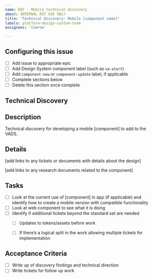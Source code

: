 ```yaml
---
name: DSF - Mobile technical discovery 
about: INTERNAL DST USE ONLY
title: "Technical Discovery: Mobile [component name]"
labels: platform-design-system-team
assignees: 'timroe'

---
```



## Configuring this issue

- [ ] Add issue to appropriate epic
- [ ] Add Design System component label (such as `va-alert`)
- [ ] Add `component-new` or `component-update` label, if applicable
- [ ] Complete sections below
- [ ] Delete this section once complete

## Technical Discovery 
## Description 

Technical discovery for developing a mobile [component] to add to the VADS. 
## Details

[add links to any tickets or documents with details about the design]

[add links to any research documents related to the component]
  

## Tasks

- [ ] Look at the current use of [component] in app (if applicable) and identify how to create a mobile version with compatible functionality
- [ ] Look at web component to see what it is doing
- [ ] Identify if additional tickets beyond the standard set are needed
	- [ ] Updates to tokens/assets before work
	- [ ] If there’s a logical split in the work allowing multiple tickets for implementation
    

## Acceptance Criteria
- [ ] Write up of discovery findings and technical direction
- [ ] Write tickets for follow up work
